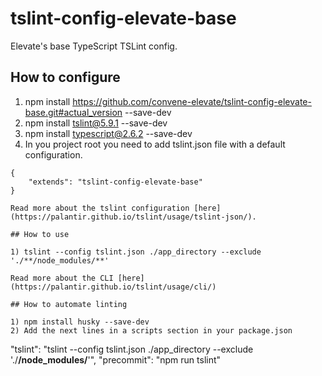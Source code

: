 # tslint-config-elevate-base

Elevate's base TypeScript TSLint config.

## How to configure

1) npm install https://github.com/convene-elevate/tslint-config-elevate-base.git#actual_version --save-dev
2) npm install tslint@5.9.1 --save-dev
2) npm install typescript@2.6.2 --save-dev
3) In you project root you need to add tslint.json file with a default configuration.
```
{
    "extends": "tslint-config-elevate-base"
}

Read more about the tslint configuration [here](https://palantir.github.io/tslint/usage/tslint-json/).

## How to use

1) tslint --config tslint.json ./app_directory --exclude './**/node_modules/**'

Read more about the CLI [here](https://palantir.github.io/tslint/usage/cli/)

## How to automate linting

1) npm install husky --save-dev
2) Add the next lines in a scripts section in your package.json
```
"tslint": "tslint --config tslint.json ./app_directory --exclude './**/node_modules/**'",
"precommit": "npm run tslint"
```
